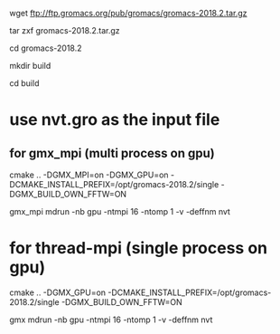 
wget ftp://ftp.gromacs.org/pub/gromacs/gromacs-2018.2.tar.gz

tar zxf gromacs-2018.2.tar.gz

cd gromacs-2018.2

mkdir build

cd build


# use nvt.gro as the input file

## for gmx_mpi (multi process on gpu)

cmake .. -DGMX_MPI=on -DGMX_GPU=on -DCMAKE_INSTALL_PREFIX=/opt/gromacs-2018.2/single -DGMX_BUILD_OWN_FFTW=ON

gmx_mpi mdrun -nb gpu -ntmpi 16 -ntomp 1 -v -deffnm nvt



# for thread-mpi (single process on gpu)

cmake .. -DGMX_GPU=on -DCMAKE_INSTALL_PREFIX=/opt/gromacs-2018.2/single -DGMX_BUILD_OWN_FFTW=ON

gmx mdrun -nb gpu -ntmpi 16 -ntomp 1 -v -deffnm nvt


